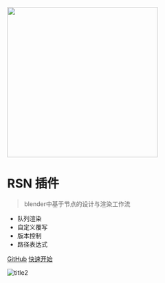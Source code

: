 <!-- _coverpage.md -->

<img src="media/logo/logo.png" width="350px" />

# **RSN 插件**

> blender中基于节点的设计与渲染工作流

+ 队列渲染
+ 自定义覆写
+ 版本控制
+ 路径表达式

[GitHub](https://github.com/atticus-lv/RenderStackNode)
[快速开始](/zh-cn/Intro.md)



![title2](media/img/title2.png)

